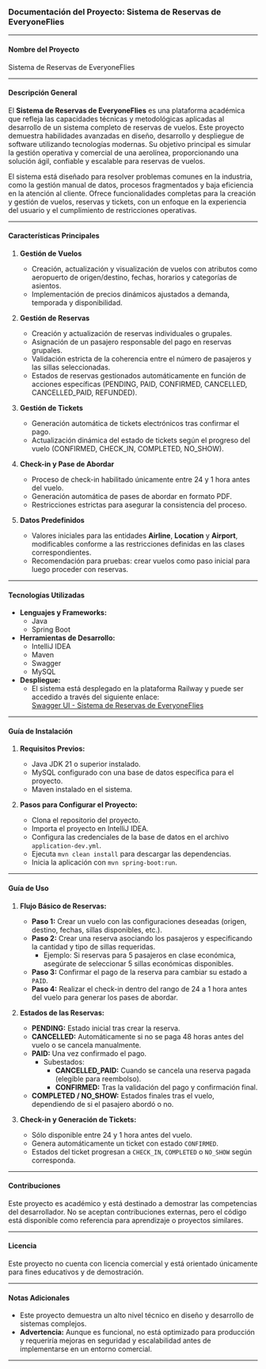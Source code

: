 ### Documentación del Proyecto: Sistema de Reservas de EveryoneFlies

---

#### **Nombre del Proyecto**
Sistema de Reservas de EveryoneFlies

---

#### **Descripción General**
El **Sistema de Reservas de EveryoneFlies** es una plataforma académica que refleja las capacidades técnicas y metodológicas aplicadas al desarrollo de un sistema completo de reservas de vuelos. Este proyecto demuestra habilidades avanzadas en diseño, desarrollo y despliegue de software utilizando tecnologías modernas. Su objetivo principal es simular la gestión operativa y comercial de una aerolínea, proporcionando una solución ágil, confiable y escalable para reservas de vuelos.

El sistema está diseñado para resolver problemas comunes en la industria, como la gestión manual de datos, procesos fragmentados y baja eficiencia en la atención al cliente. Ofrece funcionalidades completas para la creación y gestión de vuelos, reservas y tickets, con un enfoque en la experiencia del usuario y el cumplimiento de restricciones operativas.

---

#### **Características Principales**
1. **Gestión de Vuelos**
    - Creación, actualización y visualización de vuelos con atributos como aeropuerto de origen/destino, fechas, horarios y categorías de asientos.
    - Implementación de precios dinámicos ajustados a demanda, temporada y disponibilidad.

2. **Gestión de Reservas**
    - Creación y actualización de reservas individuales o grupales.
    - Asignación de un pasajero responsable del pago en reservas grupales.
    - Validación estricta de la coherencia entre el número de pasajeros y las sillas seleccionadas.
    - Estados de reservas gestionados automáticamente en función de acciones específicas (PENDING, PAID, CONFIRMED, CANCELLED, CANCELLED_PAID, REFUNDED).

3. **Gestión de Tickets**
    - Generación automática de tickets electrónicos tras confirmar el pago.
    - Actualización dinámica del estado de tickets según el progreso del vuelo (CONFIRMED, CHECK_IN, COMPLETED, NO_SHOW).

4. **Check-in y Pase de Abordar**
    - Proceso de check-in habilitado únicamente entre 24 y 1 hora antes del vuelo.
    - Generación automática de pases de abordar en formato PDF.
    - Restricciones estrictas para asegurar la consistencia del proceso.

5. **Datos Predefinidos**
    - Valores iniciales para las entidades **Airline**, **Location** y **Airport**, modificables conforme a las restricciones definidas en las clases correspondientes.
    - Recomendación para pruebas: crear vuelos como paso inicial para luego proceder con reservas.

---

#### **Tecnologías Utilizadas**
- **Lenguajes y Frameworks:**
    - Java
    - Spring Boot
- **Herramientas de Desarrollo:**
    - IntelliJ IDEA
    - Maven
    - Swagger
    - MySQL
- **Despliegue:**
    - El sistema está desplegado en la plataforma Railway y puede ser accedido a través del siguiente enlace:  
      [Swagger UI - Sistema de Reservas de EveryoneFlies](https://proyecto-everyoneflies-production.up.railway.app/doc/swagger-ui/index.html#/)

---

#### **Guía de Instalación**
1. **Requisitos Previos:**
    - Java JDK 21 o superior instalado.
    - MySQL configurado con una base de datos específica para el proyecto.
    - Maven instalado en el sistema.

2. **Pasos para Configurar el Proyecto:**
    - Clona el repositorio del proyecto.
    - Importa el proyecto en IntelliJ IDEA.
    - Configura las credenciales de la base de datos en el archivo `application-dev.yml`.
    - Ejecuta `mvn clean install` para descargar las dependencias.
    - Inicia la aplicación con `mvn spring-boot:run`.

---

#### **Guía de Uso**
1. **Flujo Básico de Reservas:**
    - **Paso 1:** Crear un vuelo con las configuraciones deseadas (origen, destino, fechas, sillas disponibles, etc.).
    - **Paso 2:** Crear una reserva asociando los pasajeros y especificando la cantidad y tipo de sillas requeridas.
        - Ejemplo: Si reservas para 5 pasajeros en clase económica, asegúrate de seleccionar 5 sillas económicas disponibles.
    - **Paso 3:** Confirmar el pago de la reserva para cambiar su estado a `PAID`.
    - **Paso 4:** Realizar el check-in dentro del rango de 24 a 1 hora antes del vuelo para generar los pases de abordar.

2. **Estados de las Reservas:**
    - **PENDING:** Estado inicial tras crear la reserva.
    - **CANCELLED:** Automáticamente si no se paga 48 horas antes del vuelo o se cancela manualmente.
    - **PAID:** Una vez confirmado el pago.
        - Subestados:
            - **CANCELLED_PAID:** Cuando se cancela una reserva pagada (elegible para reembolso).
            - **CONFIRMED:** Tras la validación del pago y confirmación final.
    - **COMPLETED / NO_SHOW:** Estados finales tras el vuelo, dependiendo de si el pasajero abordó o no.

3. **Check-in y Generación de Tickets:**
    - Sólo disponible entre 24 y 1 hora antes del vuelo.
    - Genera automáticamente un ticket con estado `CONFIRMED`.
    - Estados del ticket progresan a `CHECK_IN`, `COMPLETED` o `NO_SHOW` según corresponda.

---

#### **Contribuciones**
Este proyecto es académico y está destinado a demostrar las competencias del desarrollador. No se aceptan contribuciones externas, pero el código está disponible como referencia para aprendizaje o proyectos similares.

---

#### **Licencia**
Este proyecto no cuenta con licencia comercial y está orientado únicamente para fines educativos y de demostración.

---

#### **Notas Adicionales**
- Este proyecto demuestra un alto nivel técnico en diseño y desarrollo de sistemas complejos.
- **Advertencia:** Aunque es funcional, no está optimizado para producción y requeriría mejoras en seguridad y escalabilidad antes de implementarse en un entorno comercial.

---


